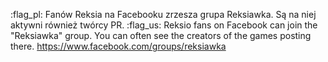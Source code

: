 :flag_pl: Fanów Reksia na Facebooku zrzesza grupa Reksiawka. Są na niej aktywni również twórcy PR.
:flag_us: Reksio fans on Facebook can join the "Reksiawka" group. You can often see the creators of the games posting there.
<https://www.facebook.com/groups/reksiawka>
